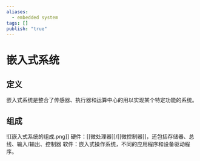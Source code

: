 ```yaml
---
aliases:
  - embedded system
tags: []
publish: "true"
---
```


# 嵌入式系统
## 定义
嵌入式系统是整合了传感器、执行器和运算中心的用以实现某个特定功能的系统。

## 组成
![[嵌入式系统的组成.png]]
硬件：[[微处理器]]/[[微控制器]]，还包括存储器、总线、输入/输出、控制器
软件：嵌入式操作系统，不同的应用程序和设备驱动程序。
